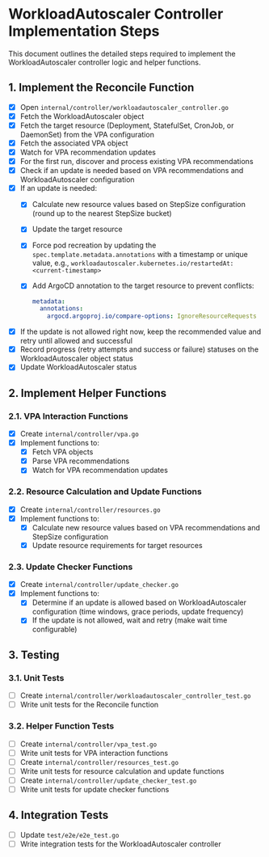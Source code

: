 # WorkloadAutoscaler Controller Implementation Steps

This document outlines the detailed steps required to implement the WorkloadAutoscaler controller logic and helper functions.

## 1. Implement the Reconcile Function

- [x] Open `internal/controller/workloadautoscaler_controller.go`
- [x] Fetch the WorkloadAutoscaler object
- [x] Fetch the target resource (Deployment, StatefulSet, CronJob, or DaemonSet) from the VPA configuration
- [x] Fetch the associated VPA object
- [x] Watch for VPA recommendation updates
- [x] For the first run, discover and process existing VPA recommendations
- [x] Check if an update is needed based on VPA recommendations and WorkloadAutoscaler configuration
- [x] If an update is needed:
  - [x] Calculate new resource values based on StepSize configuration (round up to the nearest StepSize bucket)
  - [x] Update the target resource
  - [x] Force pod recreation by updating the `spec.template.metadata.annotations` with a timestamp or unique value, e.g., `workloadautoscaler.kubernetes.io/restartedAt: <current-timestamp>`
  - [x] Add ArgoCD annotation to the target resource to prevent conflicts:

    ```yaml
    metadata:
      annotations:
        argocd.argoproj.io/compare-options: IgnoreResourceRequests
    ```

- [x] If the update is not allowed right now, keep the recommended value and retry until allowed and successful
- [x] Record progress (retry attempts and success or failure) statuses on the WorkloadAutoscaler object status
- [x] Update WorkloadAutoscaler status

## 2. Implement Helper Functions

### 2.1. VPA Interaction Functions

- [x] Create `internal/controller/vpa.go`
- [x] Implement functions to:
  - [x] Fetch VPA objects
  - [x] Parse VPA recommendations
  - [x] Watch for VPA recommendation updates

### 2.2. Resource Calculation and Update Functions

- [x] Create `internal/controller/resources.go`
- [x] Implement functions to:
  - [x] Calculate new resource values based on VPA recommendations and StepSize configuration
  - [x] Update resource requirements for target resources

### 2.3. Update Checker Functions

- [x] Create `internal/controller/update_checker.go`
- [x] Implement functions to:
  - [x] Determine if an update is allowed based on WorkloadAutoscaler configuration (time windows, grace periods, update frequency)
  - [x] If the update is not allowed, wait and retry (make wait time configurable)

## 3. Testing

### 3.1. Unit Tests

- [ ] Create `internal/controller/workloadautoscaler_controller_test.go`
- [ ] Write unit tests for the Reconcile function

### 3.2. Helper Function Tests

- [ ] Create `internal/controller/vpa_test.go`
- [ ] Write unit tests for VPA interaction functions
- [ ] Create `internal/controller/resources_test.go`
- [ ] Write unit tests for resource calculation and update functions
- [ ] Create `internal/controller/update_checker_test.go`
- [ ] Write unit tests for update checker functions

## 4. Integration Tests

- [ ] Update `test/e2e/e2e_test.go`
- [ ] Write integration tests for the WorkloadAutoscaler controller
